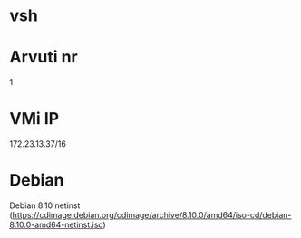 # vsh
# Arvuti nr
1
# VMi IP
172.23.13.37/16
# Debian
Debian 8.10 netinst (https://cdimage.debian.org/cdimage/archive/8.10.0/amd64/iso-cd/debian-8.10.0-amd64-netinst.iso)
